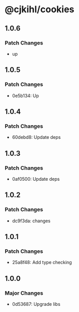 # @cjkihl/cookies

## 1.0.6

### Patch Changes

- up

## 1.0.5

### Patch Changes

- 0e5b134: Up

## 1.0.4

### Patch Changes

- 60debd8: Update deps

## 1.0.3

### Patch Changes

- 0af0500: Update deps

## 1.0.2

### Patch Changes

- dc9f3da: changes

## 1.0.1

### Patch Changes

- 25a8f48: Add type checking

## 1.0.0

### Major Changes

- 0d53687: Upgrade libs
